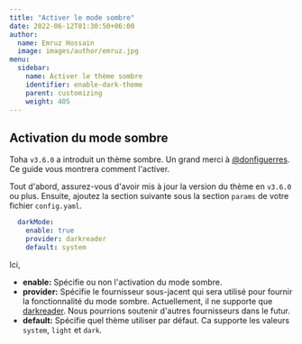 ```yaml
---
title: "Activer le mode sombre"
date: 2022-06-12T01:30:50+06:00
author:
  name: Emruz Hossain
  image: images/author/emruz.jpg
menu:
  sidebar:
    name: Activer le thème sombre
    identifier: enable-dark-theme
    parent: customizing
    weight: 405
---
```


## Activation du mode sombre

Toha `v3.6.0` a introduit un thème sombre. Un grand merci à [@donfiguerres](https://github.com/donfiguerres). Ce guide vous montrera comment l'activer.

Tout d'abord, assurez-vous d'avoir mis à jour la version du thème en `v3.6.0` ou plus. Ensuite, ajoutez la section suivante sous la section `params` de votre fichier `config.yaml`.

```yaml
  darkMode:
    enable: true
    provider: darkreader
    default: system
```

Ici,

- **enable:** Spécifie ou non l'activation du mode sombre.
- **provider:** Spécifie le fournisseur sous-jacent qui sera utilisé pour fournir la fonctionnalité du mode sombre. Actuellement, il ne supporte que [darkreader](https://darkreader.org/). Nous pourrions soutenir d'autres fournisseurs dans le futur.
- **default:** Spécifie quel thème utiliser par défaut. Ca supporte les valeurs `system`, `light` et `dark`.

